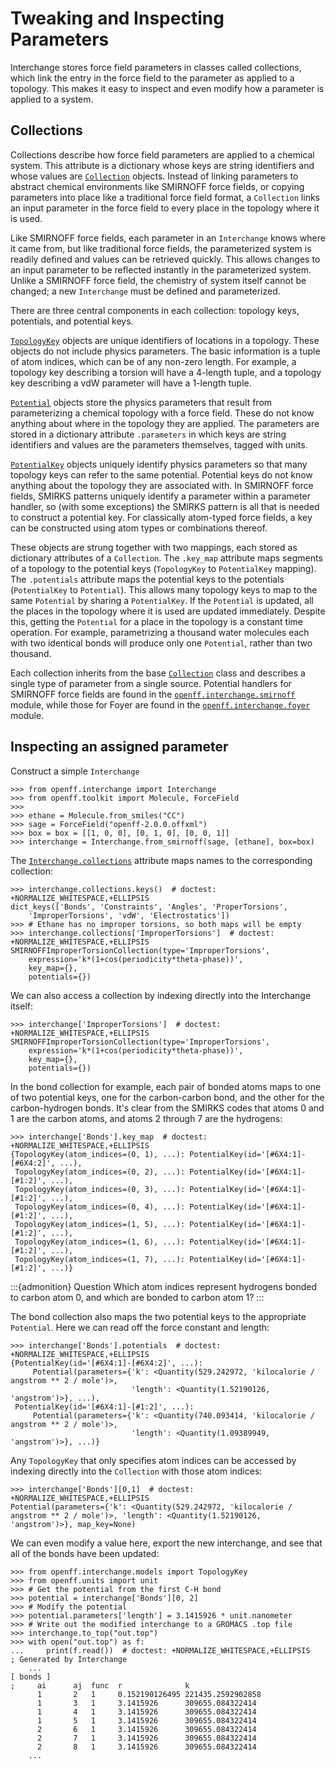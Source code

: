 # Tweaking and Inspecting Parameters

Interchange stores force field parameters in classes called collections, which link the
entry in the force field to the parameter as applied to a topology. This makes
it easy to inspect and even modify how a parameter is applied to a system.

## Collections

Collections describe how force field parameters are applied to a chemical
system. This attribute is a dictionary whose keys are string identifiers and
whose values are [`Collection`] objects. Instead of linking parameters to
abstract chemical environments like SMIRNOFF force fields, or copying
parameters into place like a traditional force field format, a
`Collection` links an input parameter in the force field to every place
in the topology where it is used.

Like SMIRNOFF force fields, each parameter in an `Interchange`  knows where it
came from, but like traditional force fields, the parameterized system is
readily defined and values can be retrieved quickly. This allows changes to an
input parameter to be reflected instantly in the parameterized system. Unlike a
SMIRNOFF force field, the chemistry of system itself cannot be changed; a new
`Interchange` must be defined and parameterized.

There are three central components in each collection: topology keys, potentials,
and potential keys.

[`TopologyKey`] objects are unique identifiers of locations in a topology. These
objects do not include physics parameters. The basic information is a tuple of
atom indices, which can be of any non-zero length. For example, a topology key
describing a torsion will have a 4-length tuple, and a topology key describing
a vdW parameter will have a 1-length tuple.

[`Potential`] objects store the physics parameters that result from parameterizing
a chemical topology with a force field. These do not know anything about where
in the topology they are applied. The parameters are stored in a dictionary
attribute `.parameters` in which keys are string identifiers and values are the
parameters themselves, tagged with units.

[`PotentialKey`] objects uniquely identify physics parameters so that many
topology keys can refer to the same potential. Potential keys do not know
anything about the topology they are associated with. In SMIRNOFF force fields,
SMIRKS patterns uniquely identify a parameter within a parameter handler, so
(with some exceptions) the SMIRKS pattern is all that is needed to construct a
potential key. For classically atom-typed force fields, a key can be
constructed using atom types or combinations thereof.

These objects are strung together with two mappings, each stored as dictionary
attributes of a `Collection`. The `.key_map` attribute maps segments of
a topology to the potential keys (`TopologyKey` to `PotentialKey` mapping). The
`.potentials` attribute maps the potential keys to the potentials
(`PotentialKey` to `Potential`). This allows many topology keys to map to the
same `Potential` by sharing a `PotentialKey`. If the `Potential` is updated,
all the places in the topology where it is used are updated immediately.
Despite this, getting the `Potential` for a place in the topology is a constant
time operation. For example, parametrizing a thousand water molecules each with
two identical bonds will produce only one `Potential`, rather than two thousand.

Each collection inherits from the base [`Collection`] class and
describes a single type of parameter from a single source. Potential handlers
for SMIRNOFF force fields are found in the [`openff.interchange.smirnoff`]
module, while those for Foyer are found in the [`openff.interchange.foyer`]
module.

## Inspecting an assigned parameter

Construct a simple `Interchange`

```pycon
>>> from openff.interchange import Interchange
>>> from openff.toolkit import Molecule, ForceField
>>>
>>> ethane = Molecule.from_smiles("CC")
>>> sage = ForceField("openff-2.0.0.offxml")
>>> box = box = [[1, 0, 0], [0, 1, 0], [0, 0, 1]]
>>> interchange = Interchange.from_smirnoff(sage, [ethane], box=box)

```

The [`Interchange.collections`] attribute maps names to the corresponding collection:

```pycon
>>> interchange.collections.keys()  # doctest: +NORMALIZE_WHITESPACE,+ELLIPSIS
dict_keys(['Bonds', 'Constraints', 'Angles', 'ProperTorsions',
    'ImproperTorsions', 'vdW', 'Electrostatics'])
>>> # Ethane has no improper torsions, so both maps will be empty
>>> interchange.collections['ImproperTorsions']  # doctest: +NORMALIZE_WHITESPACE,+ELLIPSIS
SMIRNOFFImproperTorsionCollection(type='ImproperTorsions',
    expression='k*(1+cos(periodicity*theta-phase))',
    key_map={},
    potentials={})

```

We can also access a collection by indexing directly into the Interchange itself:

```pycon
>>> interchange['ImproperTorsions']  # doctest: +NORMALIZE_WHITESPACE,+ELLIPSIS
SMIRNOFFImproperTorsionCollection(type='ImproperTorsions',
    expression='k*(1+cos(periodicity*theta-phase))',
    key_map={},
    potentials={})
```

In the bond collection for example, each pair of bonded atoms maps to one of two
potential keys, one for the carbon-carbon bond, and the other for the
carbon-hydrogen bonds. It's clear from the SMIRKS codes that atoms 0 and 1 are
the carbon atoms, and atoms 2 through 7 are the hydrogens:

```pycon
>>> interchange['Bonds'].key_map  # doctest: +NORMALIZE_WHITESPACE,+ELLIPSIS
{TopologyKey(atom_indices=(0, 1), ...): PotentialKey(id='[#6X4:1]-[#6X4:2]', ...),
 TopologyKey(atom_indices=(0, 2), ...): PotentialKey(id='[#6X4:1]-[#1:2]', ...),
 TopologyKey(atom_indices=(0, 3), ...): PotentialKey(id='[#6X4:1]-[#1:2]', ...),
 TopologyKey(atom_indices=(0, 4), ...): PotentialKey(id='[#6X4:1]-[#1:2]', ...),
 TopologyKey(atom_indices=(1, 5), ...): PotentialKey(id='[#6X4:1]-[#1:2]', ...),
 TopologyKey(atom_indices=(1, 6), ...): PotentialKey(id='[#6X4:1]-[#1:2]', ...),
 TopologyKey(atom_indices=(1, 7), ...): PotentialKey(id='[#6X4:1]-[#1:2]', ...)}

```

:::{admonition} Question
Which atom indices represent hydrogens bonded to carbon atom 0, and which are
bonded to carbon atom 1?
:::

The bond collection also maps the two potential keys to the appropriate `Potential`.
Here we can read off the force constant and length:

```pycon
>>> interchange['Bonds'].potentials  # doctest: +NORMALIZE_WHITESPACE,+ELLIPSIS
{PotentialKey(id='[#6X4:1]-[#6X4:2]', ...):
     Potential(parameters={'k': <Quantity(529.242972, 'kilocalorie / angstrom ** 2 / mole')>,
                           'length': <Quantity(1.52190126, 'angstrom')>}, ...),
 PotentialKey(id='[#6X4:1]-[#1:2]', ...):
     Potential(parameters={'k': <Quantity(740.093414, 'kilocalorie / angstrom ** 2 / mole')>,
                           'length': <Quantity(1.09389949, 'angstrom')>}, ...)}

```

Any `TopologyKey` that only specifies atom indices can be accessed by indexing directly into the `Collection` with those atom indices:

```pycon
>>> interchange['Bonds'][0,1]  # doctest: +NORMALIZE_WHITESPACE,+ELLIPSIS
Potential(parameters={'k': <Quantity(529.242972, 'kilocalorie / angstrom ** 2 / mole')>, 'length': <Quantity(1.52190126, 'angstrom')>}, map_key=None)

```

We can even modify a value here, export the new interchange, and see that all of the bonds have been updated:

```pycon
>>> from openff.interchange.models import TopologyKey
>>> from openff.units import unit
>>> # Get the potential from the first C-H bond
>>> potential = interchange['Bonds'][0, 2]
>>> # Modify the potential
>>> potential.parameters['length'] = 3.1415926 * unit.nanometer
>>> # Write out the modified interchange to a GROMACS .top file
>>> interchange.to_top("out.top")
>>> with open("out.top") as f:
...     print(f.read())  # doctest: +NORMALIZE_WHITESPACE,+ELLIPSIS
; Generated by Interchange
    ...
[ bonds ]
;     ai      aj  func  r              k
      1       2   1     0.152190126495 221435.2592902858
      1       3   1     3.1415926      309655.084322414
      1       4   1     3.1415926      309655.084322414
      1       5   1     3.1415926      309655.084322414
      2       6   1     3.1415926      309655.084322414
      2       7   1     3.1415926      309655.084322414
      2       8   1     3.1415926      309655.084322414
    ...

```

[`Collection`]: openff.interchange.components.potentials.Collection
[`TopologyKey`]: openff.interchange.models.TopologyKey
[`PotentialKey`]: openff.interchange.models.PotentialKey
[`Potential`]: openff.interchange.components.potentials.Potential
[`Interchange.collections`]: openff.interchange.Interchange.collections
[`openff.interchange.smirnoff`]: openff.interchange.smirnoff
[`openff.interchange.foyer`]: openff.interchange.foyer
